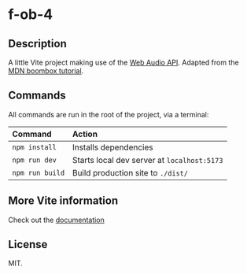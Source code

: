 # f-ob-4

## Description
A little Vite project making use of the [Web Audio API](https://developer.mozilla.org/en-US/docs/Web/API/Web_Audio_API).
Adapted from the [MDN boombox tutorial](https://developer.mozilla.org/en-US/docs/Web/API/Web_Audio_API/Using_Web_Audio_API).

## Commands

All commands are run in the root of the project, via a terminal:

| Command                   | Action                                           |
| :------------------------ | :----------------------------------------------- |
| `npm install`             | Installs dependencies                            |
| `npm run dev`             | Starts local dev server at `localhost:5173`      |
| `npm run build`           | Build production site to `./dist/`               |

## More Vite information

Check out the [documentation](https://vitejs.dev/guide/)

## License
MIT.

